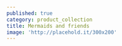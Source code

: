 ```yaml
---
published: true
category: product_collection
title: Mermaids and friends
image: 'http://placehold.it/300x200'
---
```


